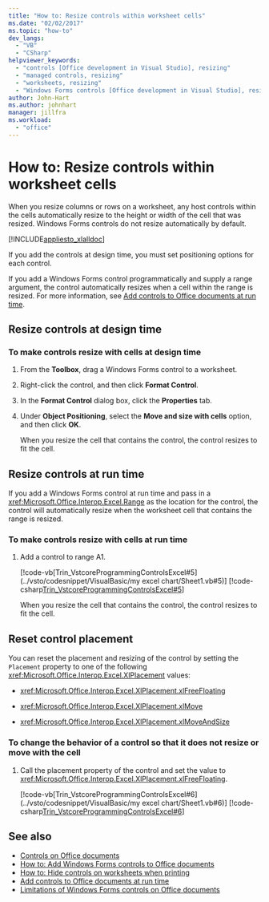```yaml
---
title: "How to: Resize controls within worksheet cells"
ms.date: "02/02/2017"
ms.topic: "how-to"
dev_langs:
  - "VB"
  - "CSharp"
helpviewer_keywords:
  - "controls [Office development in Visual Studio], resizing"
  - "managed controls, resizing"
  - "worksheets, resizing"
  - "Windows Forms controls [Office development in Visual Studio], resizing"
author: John-Hart
ms.author: johnhart
manager: jillfra
ms.workload:
  - "office"
---
```

# How to: Resize controls within worksheet cells
  When you resize columns or rows on a worksheet, any host controls within the cells automatically resize to the height or width of the cell that was resized. Windows Forms controls do not resize automatically by default.

 [!INCLUDE[appliesto_xlalldoc](../vsto/includes/appliesto-xlalldoc-md.md)]

 If you add the controls at design time, you must set positioning options for each control.

 If you add a Windows Forms control programmatically and supply a range argument, the control automatically resizes when a cell within the range is resized. For more information, see [Add controls to Office documents at run time](../vsto/adding-controls-to-office-documents-at-run-time.md).

## Resize controls at design time

### To make controls resize with cells at design time

1. From the **Toolbox**, drag a Windows Forms control to a worksheet.

2. Right-click the control, and then click **Format Control**.

3. In the **Format Control** dialog box, click the **Properties** tab.

4. Under **Object Positioning**, select the **Move and size with cells** option, and then click **OK**.

     When you resize the cell that contains the control, the control resizes to fit the cell.

## Resize controls at run time
 If you add a Windows Forms control at run time and pass in a <xref:Microsoft.Office.Interop.Excel.Range> as the location for the control, the control will automatically resize when the worksheet cell that contains the range is resized.

### To make controls resize with cells at run time

1. Add a control to range A1.

     [!code-vb[Trin_VstcoreProgrammingControlsExcel#5](../vsto/codesnippet/VisualBasic/my excel chart/Sheet1.vb#5)]
     [!code-csharp[Trin_VstcoreProgrammingControlsExcel#5](../vsto/codesnippet/CSharp/Trin_VstcoreProgrammingControlsExcelCS/Sheet1.cs#5)]

     When you resize the cell that contains the control, the control resizes to fit the cell.

## Reset control placement
 You can reset the placement and resizing of the control by setting the `Placement` property to one of the following <xref:Microsoft.Office.Interop.Excel.XlPlacement> values:

- <xref:Microsoft.Office.Interop.Excel.XlPlacement.xlFreeFloating>

- <xref:Microsoft.Office.Interop.Excel.XlPlacement.xlMove>

- <xref:Microsoft.Office.Interop.Excel.XlPlacement.xlMoveAndSize>

### To change the behavior of a control so that it does not resize or move with the cell

1. Call the placement property of the control and set the value to <xref:Microsoft.Office.Interop.Excel.XlPlacement.xlFreeFloating>.

     [!code-vb[Trin_VstcoreProgrammingControlsExcel#6](../vsto/codesnippet/VisualBasic/my excel chart/Sheet1.vb#6)]
     [!code-csharp[Trin_VstcoreProgrammingControlsExcel#6](../vsto/codesnippet/CSharp/Trin_VstcoreProgrammingControlsExcelCS/Sheet1.cs#6)]

## See also
- [Controls on Office documents](../vsto/controls-on-office-documents.md)
- [How to: Add Windows Forms controls to Office documents](../vsto/how-to-add-windows-forms-controls-to-office-documents.md)
- [How to: Hide controls on worksheets when printing](../vsto/how-to-hide-controls-on-worksheets-when-printing.md)
- [Add controls to Office documents at run time](../vsto/adding-controls-to-office-documents-at-run-time.md)
- [Limitations of Windows Forms controls on Office documents](../vsto/limitations-of-windows-forms-controls-on-office-documents.md)
